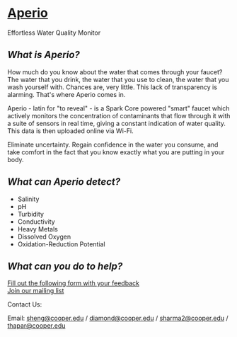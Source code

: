 <h1><a href="http://goo.gl/TDbZAM">Aperio</a></h1>

Effortless Water Quality Monitor


<h2><i>What is Aperio?</i></h2>

How much do you know about the water that comes through your faucet? The water that you drink, the water that you use to clean, the water that you wash yourself with. Chances are, very little. This lack of transparency is alarming. That's where Aperio comes in.

Aperio - latin for "to reveal" - is a Spark Core powered "smart" faucet which actively monitors the concentration of contaminants that flow through it with a suite of sensors in real time, giving a constant indication of water quality. This data is then uploaded online via Wi-Fi.

Eliminate uncertainty. Regain confidence in the water you consume, and take comfort in the fact that you know exactly what you are putting in your body.


<h2><i>What can Aperio detect?</i></h2>
<ul>
    <li>Salinity</li>
    <li>pH</li>
    <li>Turbidity</li>
    <li>Conductivity</li>
    <li>Heavy Metals</li>
    <li>Dissolved Oxygen</li>
    <li>Oxidation-Reduction Potential</li>
</ul>

<h2><i>What can you do to help?</i></h2>

<a href = "https://docs.google.com/forms/d/1HeRHL_nfaWCiucivamLQRrQ1IytfewS_WrG4w0mw35Q/viewform?c=0&w=1">Fill out the following form with your feedback</a>	
<a href = "http://goo.gl/forms/wLT95YV6HY">Join our mailing list</a>

Contact Us:

Email: sheng@cooper.edu / diamond@cooper.edu / sharma2@cooper.edu / thapar@cooper.edu 
